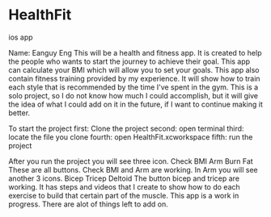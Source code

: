 # HealthFit
ios app 

Name: Eanguy Eng
This will be a health and fitness app.
It is created to help the people who wants to start the journey to achieve their goal.
This app can calculate your BMI which will allow you to set your goals.
This app also contain fitness training provided by my experience.
It will show how to train each style that is recommended by the time I've spent in the gym.
This is a solo project, so I do not know how much I could accomplish, but it will give the idea
of what I could add on it in the future, if I want to continue making it better.

To start the project
first: Clone the project 
second: open terminal
third: locate the file you clone
fourth: open HealthFit.xcworkspace
fifth: run the project

After you run the project you will see three icon. 
Check BMI
Arm
Burn Fat
These are all buttons. Check BMI and Arm are working. In Arm you will see another 3 icons.
Bicep
Tricep
Deltoid
The button bicep and tricep are working. It has steps and videos that I create to show how to
do each exercise to build that certain part of the muscle.
This app is a work in progress. There are alot of things left to add on.

